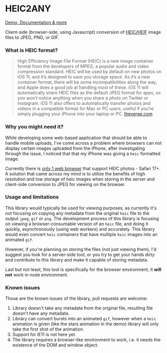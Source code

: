 # HEIC2ANY

[Demo, Documentation & more](https://alexcorvi.github.io/heic2any/)

Client-side (browser-side, using Javascript) conversion of [HEIC/HEIF](http://www.hackerfactor.com/blog/index.php?/archives/833-HEIC-Yeah.html) image files to JPEG, PNG, or GIF.

### What is HEIC format?

> High Efficiency Image File Format (HEIC) is a new image container format from the developers of MPEG, a popular audio and video compression standard. HEIC will be used by default on new photos on iOS 11, and it’s designed to save you storage space. As it’s a new container format, there will be some incompatibilities along the way, and Apple does a good job at handling most of these. iOS 11 will automatically share HEIC files as the default JPEG format for apps, so you won’t notice anything when you share a photo on Twitter or Instagram. iOS 11 also offers to automatically transfer photos and videos in a compatible format for Mac or PC users, useful if you’re simply plugging your iPhone into your laptop or PC.
> [theverge.com](https://www.theverge.com/2017/9/19/16332192/apple-ios-11-heic-iphone-image-format)

### Why you might need it?

While developing some web-based application that should be able to handle mobile uploads, I've come across a problem where browsers can not display certain images uploaded from the iPhone, after investigating through the issue, I noticed that that my iPhone was giving a `heic` formatted image.

Currently there is [only 1 web browser](https://caniuse.com/#search=heif) that support HEIC photos - Safari 17+. A solution that came across my mind is to utilize the benefits of high resolution and low storage of heic images when storing in the server and client-side conversion to JPEG for viewing on the browser.

### Usage and limitations

This library would typically be used for viewing purposes, as currently it's not focusing on copying any metadata from the original `heic` file to the output `jpeg`, `gif` or `png`. The development process of this library is focusing on viewing a browser-consumable version of an `heic` file, and doing it quickly, asynchronously (using web workers) and accurately. This library would even convert `heic` containers that have multiple `heic` images into an animated `gif`.

However, if you're planning on storing the files (not just viewing them), I'd suggest you look for a server-side tool, or you try to get your hands dirty and contribute to this library and make it capable of storing metadata.

Last but not least, this tool is specifically for the browser environment, it **will not** work in node environment.

### Known issues

Those are the known issues of the library, pull requests are welcome:

1. Library doesn't take any metadata from the original file, resulting file doesn't have any metadata.
2. Library can convert bursts into an animated `gif`, however when a `heic` animation is given (like the stars animation in the demo) library will only take the first shot of the animation.
3. Support for IE11 is not here yet.
4. The library requires a browser-like environment to work, i.e. it needs the existence of the DOM and window object.
